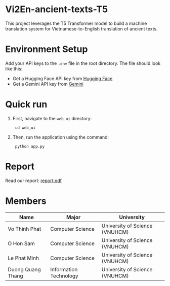 # Vi2En-ancient-texts-T5
This project leverages the T5 Transformer model to build a machine translation system for Vietnamese-to-English translation of ancient texts.

# Environment Setup
Add your API keys to the `.env` file in the root directory. The file should look like this:
- Get a Hugging Face API key from [Hugging Face](https://huggingface.co/settings/tokens)
- Get a Gemini API key from [Gemini](https://aistudio.google.com/app/apikey)

# Quick run
1. First, navigate to the `web_ui` directory:
        
        cd web_ui

2. Then, run the application using the command:
        
        python app.py

# Report 
Read our report: [report.pdf](report.pdf)

# Members
| **Name**| **Major**| **University**|
|-|-|-|
| Vo Thinh Phat | Computer Science  | University of Science (VNUHCM) |
| O Hon Sam | Computer Science  | University of Science (VNUHCM) |
| Le Phat Minh | Computer Science  | University of Science (VNUHCM) |
| Duong Quang Thang | Information Technology  | University of Science (VNUHCM) |